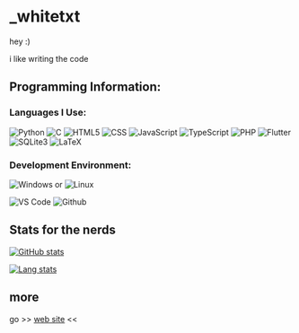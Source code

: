 # _whitetxt

hey :)

i like writing the code

## Programming Information:

### Languages I Use:

![Python](https://img.shields.io/badge/Python-14354C?style=for-the-badge&logo=python&logoColor=white)
![C](https://img.shields.io/badge/C-639ad2?style=for-the-badge&logo=c&logoColor=white)
![HTML5](https://img.shields.io/badge/HTML5-E34F26?style=for-the-badge&logo=html5&logoColor=white)
![CSS](https://img.shields.io/badge/CSS-239120?&style=for-the-badge&logo=css3&logoColor=white)
![JavaScript](https://img.shields.io/badge/JavaScript-323330?style=for-the-badge&logo=javascript&logoColor=white)
![TypeScript](https://img.shields.io/badge/TypeScript-007acc?style=for-the-badge&logo=typescript&logoColor=white)
![PHP](https://img.shields.io/badge/PHP-7e93d1?style=for-the-badge&logo=php&logoColor=white)
![Flutter](https://img.shields.io/badge/Flutter-42d2fd?style=for-the-badge&logo=flutter&logoColor=white)
![SQLite3](https://img.shields.io/badge/SQLite3-67bae7?style=for-the-badge&logo=sqlite&logoColor=white)
![LaTeX](https://img.shields.io/badge/LaTeX-008080?style=for-the-badge&logo=latex&logoColor=white)

### Development Environment:

![Windows](https://img.shields.io/badge/Windows-0078d6?style=for-the-badge&logo=windows&logoColor=white)
 or 
![Linux](https://img.shields.io/badge/Linux-fcc624?style=for-the-badge&logo=linux&logoColor=white)

![VS Code](https://img.shields.io/badge/Visual_Studio_Code-007acc?style=for-the-badge&logo=visual-studio-code&logoColor=white)
![Github](https://img.shields.io/badge/Github-181717?style=for-the-badge&logo=github&logoColor=white)

## Stats for the nerds

[![GitHub stats](https://github-readme-stats-git-masterrstaa-rickstaa.vercel.app/api?username=whitetxt&theme=synthwave&show_icons=true)](https://github.com/anuraghazra/github-readme-stats)

[![Lang stats](https://github-readme-stats-git-masterrstaa-rickstaa.vercel.app/api/top-langs/?username=whitetxt&layout=compact&theme=synthwave)](https://github.com/anuraghazra/github-readme-stats)

## more

go
\>\> [web site](https://whitetxt.duckdns.org) <<
